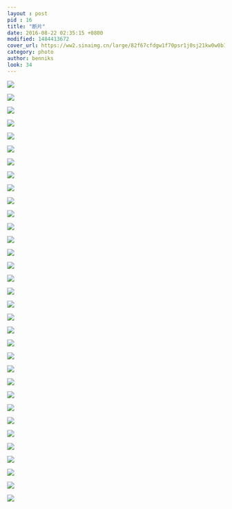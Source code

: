 ```yaml
---
layout : post
pid : 16
title: "断片"
date: 2016-08-22 02:35:15 +0800
modified: 1484413672
cover_url: https://ww2.sinaimg.cn/large/82f67cfdgw1f70psr1j0sj21kw0w0b13
category: photo
author: benniks
look: 34
---
```

![](https://ww3.sinaimg.cn/mw1024/82f67cfdgw1f70q1zteh4j21kw0zkapi.jpg)

![](https://ww4.sinaimg.cn/mw1024/82f67cfdgw1f70q2a0pd8j21kw0w04qp.jpg)

![](https://ww2.sinaimg.cn/mw1024/82f67cfdgw1f70q2euy9kj21kw0w0qso.jpg)

![](https://ww2.sinaimg.cn/mw1024/82f67cfdgw1f70q2k54zaj21kw1kwhdu.jpg)

![](https://ww1.sinaimg.cn/mw1024/82f67cfdgw1f70pwdl4u2j21kw16otxz.jpg)

![](https://ww1.sinaimg.cn/mw1024/82f67cfdgw1f70pspxua4j21kw0w0wt0.jpg)

![](https://ww4.sinaimg.cn/mw1024/82f67cfdgw1f70pv9ol4nj21kw13lb29.jpg)

![](https://ww4.sinaimg.cn/mw1024/82f67cfdgw1f70pwvvkknj21kw16ox66.jpg)

![](https://ww2.sinaimg.cn/mw1024/82f67cfdgw1f70pusln6fj21kw11xazo.jpg)

![](https://ww3.sinaimg.cn/mw1024/82f67cfdgw1f70pujr1nnj21kw11x1kx.jpg)

![](https://ww3.sinaimg.cn/mw1024/82f67cfdgw1f70prsem0wj21kw11xwns.jpg)

![](https://ww4.sinaimg.cn/mw1024/82f67cfdgw1f70ptp74e3j21kw11x1fb.jpg)

![](https://ww2.sinaimg.cn/mw1024/82f67cfdgw1f70pwwo14aj21kw16oe81.jpg)

![](https://ww1.sinaimg.cn/mw1024/82f67cfdgw1f7q2hq2a8wj21kw0w07wh.jpg)

![](https://ww1.sinaimg.cn/mw1024/82f67cfdgw1f7q2j9m1evj21kw11xtv9.jpg)

![](https://ww1.sinaimg.cn/mw1024/82f67cfdgw1f7q2hr059pj21kw16o4kn.jpg)

![](https://ww1.sinaimg.cn/mw1024/82f67cfdgw1f7q2m69kudj21kw11xhdt.jpg)

![](https://ww4.sinaimg.cn/mw1024/82f67cfdgw1f7q2eubjknj21kw11x4qp.jpg)

![](https://ww4.sinaimg.cn/mw1024/82f67cfdgw1f7q2m1oltoj21kw11x1kx.jpg)

![](https://ww2.sinaimg.cn/mw1024/82f67cfdgw1f7q2hvk1olj21kw16o4qp.jpg)

![](https://ww1.sinaimg.cn/mw1024/82f67cfdgw1f7q2h1fmqaj21kw16o1e1.jpg)

![](https://ww4.sinaimg.cn/mw1024/82f67cfdgw1f7q2f7g221j21kw0w04lh.jpg)

![](https://ww1.sinaimg.cn/mw1024/82f67cfdgw1f7q2kh143zj21kw0w0x3f.jpg)

![](https://ww2.sinaimg.cn/mw1024/82f67cfdgw1f7q2jhowmoj21kw16ob29.jpg)

![](https://ww2.sinaimg.cn/mw1024/82f67cfdgw1f7q2esmjvcj21kw2dc7rk.jpg)

![](https://ww4.sinaimg.cn/mw1024/82f67cfdgw1f7q2i807ctj21kw16oki3.jpg)

![](https://ww2.sinaimg.cn/mw1024/82f67cfdgw1f7q2mqr32kj21kw11x4qp.jpg)

![](https://ww2.sinaimg.cn/mw1024/82f67cfdgw1f7q2ip48sjj21kw16o4hh.jpg)

![](https://ww2.sinaimg.cn/mw1024/82f67cfdgw1f7q2mkme0oj21kw16o7wh.jpg)

![](https://ww2.sinaimg.cn/mw1024/82f67cfdgw1f7q2l0kigcj21kw11x7vx.jpg)

![](https://ww4.sinaimg.cn/mw1024/82f67cfdgw1f7q2fc64rdj21kw11xn7t.jpg)

![](https://ww2.sinaimg.cn/mw1024/82f67cfdgw1f7q2kixgifj21kw0w0tsz.jpg)

![](https://ww1.sinaimg.cn/mw1024/82f67cfdgw1f7q2f6v3zij21kw0vz7uc.jpg)
